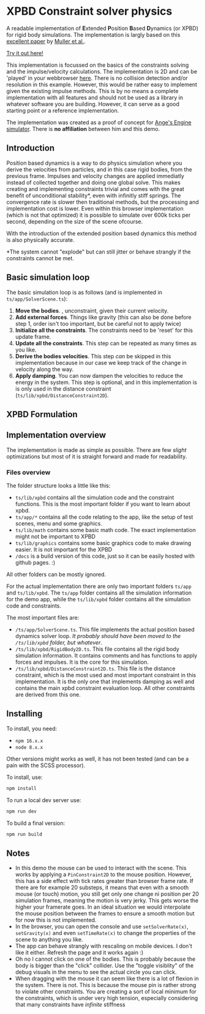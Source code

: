 # XPBD Constraint solver physics
A readable implementation of **E**xtended **P**osition **B**ased **D**ynamics (or XPBD) for rigid body simulations. The implementation is largly based on this [excellent paper](https://matthias-research.github.io/pages/publications/PBDBodies.pdf) by [Muller et al.](https://matthias-research.github.io/pages/index.html).

[Try it out here!](https://justf.net/XPBDWebDemo/)

This implementation is focussed on the basics of the constraints solving and the impulse/velocity calculations. The implementation is 2D and can be 'played' in your webbrowser [here](https://justf.net/XPBDWebDemo/). There is no collision detection and/or resolution in this example. However, this would be rather easy to implement given the existing impulse methods. This is by no means a complete implementation with all features and should not be used as a library in whatever software you are building. However, it can serve as a good starting point or a reference implementation.

The implementation was created as a proof of concept for [Ange's Engine simulator](https://www.youtube.com/watch?v=RKT-sKtR970). There is **no affiliation** between him and this demo.

## Introduction
Position based dynamics is a way to do physics simulation where you derive the velocities from particles, and in this case rigid bodies, from the previous frame. Impulses and velocity changes are applied immediatly instead of collected together and doing one global solve. This makes creating and implementing constraints trivial and comes with the great benefit of unconditional stability*, even with infinitly stiff springs. The convergence rate is slower then traditional methods, but the processing and implementation cost is lower. Even within this browser implementation (which is not that optimized) it is possible to simulate over 600k ticks per second, depending on the size of the scene ofcourse.

With the introduction of the extended position based dynamics this method is also physically accurate. 

*The system cannot "explode" but can still jitter or behave strangly if the constraints cannot be met.

## Basic simulation loop
The basic simulation loop is as follows (and is implemented in `ts/app/SolverScene.ts`):
1. **Move the bodies**. , unconstraint, given their current velocity.
2. **Add external forces**. Things like gravity (this can also be done before step 1, order isn't too important, but be careful not to apply twice)
3. **Initialize all the constraints**. The constraints need to be 'reset' for this update frame.
4. **Update all the constraints**. This step can be repeated as many times as you like.
5. **Derive the bodies velocities**. This step _can_ be skipped in this implementation because in our case we keep track of the change in velocity along the way.
6. **Apply damping**. You can now dampen the velocities to reduce the energy in the system. This step is optional, and in this implementation is is only used in the distance constraint (`ts/lib/xpbd/DistanceConstraint2D`).

## XPBD Formulation

## Implementation overview
The implementation is made as simple as possible. There are few _slight_ optimizations but most of it is straight forward and made for readability.

### Files overview
The folder structure looks a little like this:
 - `ts/lib/xpbd` contains all the simulation code and the constraint functions. This is the most important folder if you want to learn about xpbd.
 - `ts/app/*` contains all the code relating to the app, like the setup of test scenes, menu and some graphics.
 - `ts/lib/math` contains some basic math code. The exact implementation might not be important to XPBD
 - `ts/lib/graphics` contains some basic graphics code to make drawing easier. It is not important for the XPBD
 - `/docs` is a build version of this code, just so it can be easily hosted with github pages. :)

All other folders can be mostly ignored.

For the actual implementation there are only two important folders `ts/app` and `ts/lib/xpbd`. The `ts/app` folder contains all the simulation information for the demo app, while the `ts/lib/xpbd` folder contains all the simulation code and constraints.

The most important files are:
 - `/ts/app/SolverScene.ts`. This file implements the actual position based dynamics solver loop. _It probably should have been moved to the `/ts/lib/xpbd` folder, but whatever_.
 - `/ts/lib/xpbd/RigidBody2D.ts`. This file contains all the rigid body simulation information. It contains comments and has functions to apply forces and impulses. It is the core for this simulation.
 - `/ts/lib/xpbd/DistanceConstraint2D.ts`. This file is the distance constraint, which is the most used and most important constraint in this implementation. It is the only one that implements damping as well and contains the main xpbd constraint evaluation loop. All other constraints are derived from this one.

## Installing
To install, you need:
 - `npm 16.x.x`
 - `node 8.x.x`

Other versions might works as well, it has not been tested (and can be a pain with the SCSS processor).

To install, use:
```bash
npm install
```

To run a local dev server use:
```bash
npm run dev
```

To build a final version:
```bash
npm run build
```

## Notes
 - In this demo the mouse can be used to interact with the scene. This works by applying a `PinConstraint2D` to the mouse position. However, this has a side effect with tick rates greater than browser frame rate. If there are for example 20 substeps, it means that even with a smooth mouse (or touch) motion, you still get only one change ni position per 20 simulation frames, meaning the motion is very jerky. This gets worse the higher your framerate goes. In an ideal situation we would interpolate the mouse position between the frames to ensure a smooth motion but for now this is not implemented.
 - In the browser, you can open the console and use `setSolverRate(x)`, `setGravity(x)` and even `setTimeRate(x)` to change the properties of the scene to anything you like.
 - The app can behave strangly with rescaling on mobile devices. I don't like it either. Refresh the page and it works again :)
 - Oh no I cannot click on one of the bodies. This is probably because the body is bigger than the "click" collider. Use the "toggle visiblity" of the debug visuals in the menu to see the actual circle you can click.
 - When dragging with the mouse it can seem like there is a lot of flexion in the system. There is not. This is because the mouse pin is rather strong to violate other constraints. You are creating a sort of local minimum for the constraints, which is under very high tension, especially considering that many constraints have _infinite_ stiffness